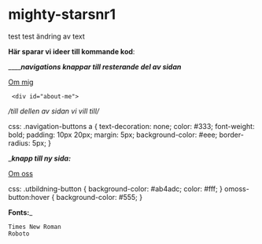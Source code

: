 # mighty-starsnr1
test test ändring av text




________Här sparar vi ideer till kommande kod________:





_________navigations knappar till resterande del av sidan_____

<div class="navigation-buttons">
      <a href="#about-me">Om mig</a>
    </div>
    
    
     <div id="about-me">
*/till dellen av sidan vi vill till/*
    </div>

css:
.navigation-buttons a {
  text-decoration: none;
  color: #333;
  font-weight: bold;
  padding: 10px 20px;
  margin: 5px;
  background-color: #eee;
  border-radius: 5px;
}


__________________knapp till ny sida:_________________

  </div>
      <a href="https://www.nbi-handelsakademin.se/utbildningar/it-tech/frontend-developer/?gclid=CjwKCAjwsKqoBhBPEiwALrrqiOSITOrXIzPxBdOJZc_5B_LNU0L58ngoN6bATRPsIMYt9AWH7HeimRoC7T8QAvD_BwE" class="omoss-button">Om oss</a>

css:
    .utbildning-button {
  background-color: #ab4adc;
  color: #fff;
}
 omoss-button:hover {
  background-color: #555; 
}

________________Fonts:_________________

    
    Times New Roman
    Roboto